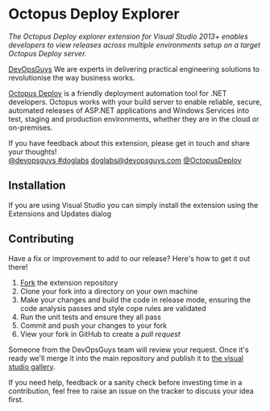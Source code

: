 # Octopus Deploy Explorer

*The Octopus Deploy explorer extension for Visual Studio 2013+ enables developers to view releases across multiple environments setup on a target Octopus Deploy server.*

[DevOpsGuys](http://www.devopsguys.com) We are experts in delivering practical engineering solutions to revolutionise the way business works.

[Octopus Deploy](https://stormpath.com) is a friendly deployment automation tool for .NET developers. Octopus works with your build server to enable reliable, secure, automated releases of ASP.NET applications and Windows Services into test, staging and production environments, whether they are in the cloud or on-premises.

If you have feedback about this extension, please get in touch and share your thoughts!  
[@devopsguys #doglabs](https://twitter.com/devopsguys)  doglabs@devopsguys.com  [@OctopusDeploy](https://twitter.com/OctopusDeploy)

## Installation

If you are using Visual Studio you can simply install the extension using the Extensions and Updates dialog

## Contributing

Have a fix or improvement to add to our release? Here's how to get it out there!

1. [Fork](https://github.com/doglabs/octopus-deploy-explorer/fork) the extension repository
2. Clone your fork into a directory on your own machine
3. Make your changes and build the code in release mode, ensuring the code analysis passes and style cope rules are validated
4. Run the unit tests and ensure they all pass
5. Commit and push your changes to your fork
6. View your fork in GitHub to create a _pull request_

Someone from the DevOpsGuys team will review your request. Once it's ready we'll merge it into the main repository and publish it to [the visual studio gallery](https://visualstudiogallery.msdn.microsoft.com/4e4afe89-71ee-4a76-b055-825731bed26c).

If you need help, feedback or a sanity check before investing time in a contribution, feel free to raise an issue on the tracker to discuss your idea first.
